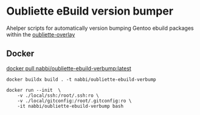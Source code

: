 # Oubliette eBuild version bumper

Ahelper scripts for automatically version bumping Gentoo ebuild packages within the [oubliette-overlay](https://github.com/nabbi/oubliette-overlay)


## Docker

[docker pull nabbi/oubliette-ebuild-verbump:latest](https://hub.docker.com/repository/docker/nabbi/oubliette-ebuild-verbump/general)

```shell
docker buildx build . -t nabbi/oubliette-ebuild-verbump
```

```shell
docker run --init  \
    -v ./local/ssh:/root/.ssh:ro \
    -v ./local/gitconfig:/root/.gitconfig:ro \
    -it nabbi/oubliette-ebuild-verbump bash
```

